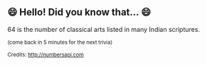 ## 😄 Hello! Did you know that... 😄
64 is the number of classical arts listed in many Indian scriptures.

<sup>(come back in 5 minutes for the next trivia)</sup>


<sup>Credits: http://numbersapi.com</sup>
